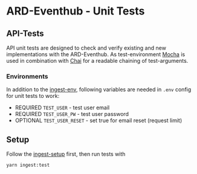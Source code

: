 # ARD-Eventhub - Unit Tests

## API-Tests

API unit tests are designed to check and verify existing and new implementations with the ARD-Eventhub.
As test-environment [Mocha](https://mochajs.org/) is used in combination with [Chai](https://www.chaijs.com/) for a readable chaining of test-arguments.

### Environments

In addition to the [ingest-env](../src/ingest/README.md#Environments), following variables are needed in `.env` config for unit tests to work:

- REQUIRED `TEST_USER` - test user email
- REQUIRED `TEST_USER_PW` - test user password
- OPTIONAL `TEST_USER_RESET` - set true for email reset (request limit)

## Setup

Follow the [ingest-setup](../src/ingest/README.md) first, then run tests with

```sh
yarn ingest:test
```
